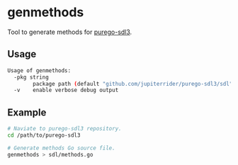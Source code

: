 # genmethods

Tool to generate methods for [purego-sdl3](https://github.com/JupiterRider/purego-sdl3).

## Usage

```bash
Usage of genmethods:
  -pkg string
        package path (default "github.com/jupiterrider/purego-sdl3/sdl")
  -v    enable verbose debug output
```

## Example

```bash
# Naviate to purego-sdl3 repository.
cd /path/to/purego-sdl3

# Generate methods Go source file.
genmethods > sdl/methods.go
```
